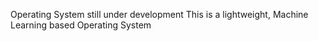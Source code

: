 Operating System still under development
This is a lightweight, Machine Learning based Operating System
